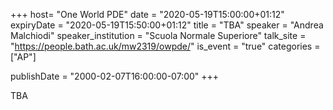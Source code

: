 +++
  host= "One World PDE"
  date = "2020-05-19T15:00:00+01:12"
  expiryDate = "2020-05-19T15:50:00+01:12"
  title = "TBA"
  speaker = "Andrea Malchiodi"
  speaker_institution = "Scuola Normale Superiore"
  talk_site = "https://people.bath.ac.uk/mw2319/owpde/"
  is_event = "true"
  categories = ["AP"]

  publishDate = "2000-02-07T16:00:00-07:00"
+++

TBA